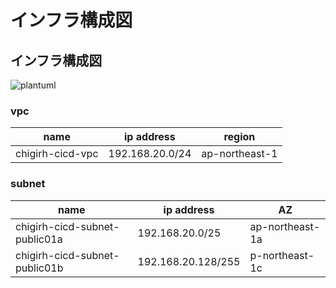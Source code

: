 # インフラ構成図
## インフラ構成図
![plantuml](http://www.plantuml.com/plantuml/proxy?src=https://raw.githubusercontent.com/Future-Csg3/nkaca-training-docs/main/20_RD/10_システム構成図/infra_diagram.puml)

### vpc
| name             | ip address      | region         |
| ---------------- | --------------- | -------------- |
| chigirh-cicd-vpc | 192.168.20.0/24 | ap-northeast-1 |

### subnet
| name                          | ip address         | AZ              |
| ----------------------------- | ------------------ | --------------- |
| chigirh-cicd-subnet-public01a | 192.168.20.0/25    | ap-northeast-1a |
| chigirh-cicd-subnet-public01b | 192.168.20.128/255 | p-northeast-1c  |